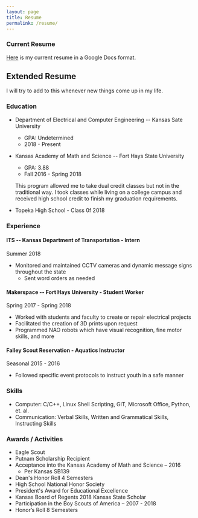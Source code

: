 ```yaml
---
layout: page
title: Resume
permalink: /resume/
---
```


### Current Resume
 [Here](https://docs.google.com/document/d/1mdBGhwdSZnqjtEsC3cFa0hBOvjUaUASpDBf6NpTGZYo/edit?usp=sharing "My Resume") is my current resume in a Google Docs format.

## Extended Resume
I will try to add to this whenever new things come up in my life.

### Education
* Department of Electrical and Computer Engineering -- Kansas Sate University
	* GPA: Undetermined
	* 2018 - Present
* Kansas Academy of Math and Science -- Fort Hays State University
	* GPA: 3.88
	* Fall 2016 - Spring 2018

   This program allowed me to take dual credit classes but not in the traditional way. I took classes while living on a college campus and received high school credit to finish my graduation requirements.
* Topeka High School - Class 0f 2018

### Experience
#### ITS -- Kansas Department of Transportation - Intern
Summer 2018
* Monitored and maintained CCTV cameras and dynamic message signs throughout the state
	* Sent word orders as needed
#### Makerspace -- Fort Hays University - Student Worker
Spring 2017 - Spring 2018
* Worked with students and faculty to create or repair electrical projects
* Facilitated the creation of 3D prints upon request
* Programmed NAO robots which have visual recognition, fine motor skills, and more
#### Falley Scout Reservation - Aquatics Instructor
Seasonal 2015 - 2016
* Followed specific event protocols to instruct youth in a safe manner
### Skills
* Computer: C/C++, Linux Shell Scripting, GIT, Microsoft Office, Python, et. al.
* Communication: Verbal Skills, Written and Grammatical Skills, Instructing Skills
### Awards / Activities
* Eagle Scout
* Putnam Scholarship Recipient
* Acceptance into the Kansas Academy of Math and Science – 2016
	* Per Kansas SB139
* Dean's Honor Roll 4 Semesters
* High School National Honor Society
* President's Award for Educational Excellence	
* Kansas Board of Regents 2018 Kansas State Scholar
* Participation in the Boy Scouts of America – 2007 - 2018
* Honor’s Roll 8 Semesters

